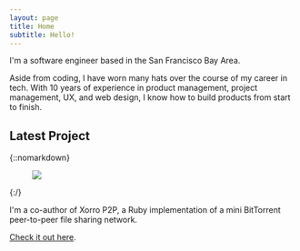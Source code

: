 ```yaml
---
layout: page
title: Home
subtitle: Hello!
---
```


<div class="pretty-links">

<div class="lead lead-about">I'm a software engineer based in the San Francisco Bay Area.
</div>

Aside from coding, I have worn many hats over the course of my career in tech. With 10 years of experience in product management, project management, UX, and web design, I know how to build products from start to finish.


<h2>Latest Project</h2>

{::nomarkdown} 
<figure class="project-logo">
  <img src="{{ site.baseurl }}/assets/img/iggy_logo.svg">
</figure>
{:/}

I'm a co-author of Xorro P2P, a Ruby implementation of a mini BitTorrent peer-to-peer file sharing network.

[Check it out here](https://xorro-p2p.github.io/).
</div>
